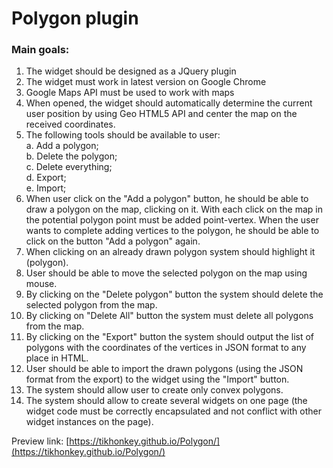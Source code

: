 # Polygon plugin

### Main goals:

1. The widget should be designed as a JQuery plugin
2. The widget must work in latest version on Google Chrome
3. Google Maps API must be used to work with maps
4. When opened, the widget should automatically determine the current user position by using Geo HTML5 API and center the map on the received coordinates.
5. The following tools should be available to user:  
    a. Add a polygon;  
    b. Delete the polygon;  
    c. Delete everything;  
    d. Export;  
    e. Import;  
6. When user click on the "Add a polygon" button, he should be able to draw a polygon on the map, clicking on it. With each click on the map in the potential polygon point must be added point-vertex. When the user wants to complete adding vertices to the polygon, he should be able to click on the button "Add a polygon" again.
7. When clicking on an already drawn polygon system should highlight it (polygon).
8. User should be able to move the selected polygon on the map using mouse.
9. By clicking on the "Delete polygon" button the system should delete the selected polygon from the map.
10. By clicking on "Delete All" button the system must delete all polygons from the map.
11. By clicking on the "Export" button the system should output the list of polygons with the coordinates of the vertices in JSON format to any place in HTML.
12. User should be able to import the drawn polygons (using the JSON format from the export) to the widget using the "Import" button.
13. The system should allow user to create only convex polygons.
14. The system should allow to create several widgets on one page (the widget code must be correctly encapsulated and not conflict with other widget instances on the page).


Preview link: [https://tikhonkey.github.io/Polygon/](https://tikhonkey.github.io/Polygon/)

